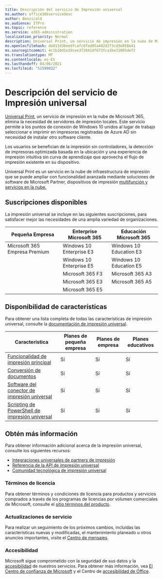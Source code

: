 ```yaml
---
title: Descripción del servicio de Impresión universal
ms.author: office365servicedesc
author: Benzicald
ms.audience: ITPro
ms.topic: reference
ms.service: o365-administration
localization_priority: Normal
description: Universal Print, un servicio de impresión en la nube de Microsoft 365, elimina la necesidad de servidores de impresión locales.
ms.openlocfilehash: da911d3beedfcafc8fad85a4d2d273cd3e858e41
ms.sourcegitcommit: 4c1b10d1e3dcee372641df673fca1be31005def2
ms.translationtype: MT
ms.contentlocale: es-ES
ms.lasthandoff: 04/06/2021
ms.locfileid: "51599032"
---
```

# <a name="universal-print-service-description"></a>Descripción del servicio de Impresión universal

[Universal Print](https://www.microsoft.com/microsoft-365/windows/universal-print), un servicio de impresión en la nube de Microsoft 365, elimina la necesidad de servidores de impresión locales. Este servicio permite a los puntos de conexión de Windows 10 unidos al lugar de trabajo seleccionar e imprimir en impresoras registradas de Azure AD sin necesidad de instalar otro software cliente.

Los usuarios se benefician de la impresión sin controladores, la detección de impresoras optimizada basada en la ubicación y una experiencia de impresión intuitiva sin curva de aprendizaje que aprovecha el flujo de impresión existente en su dispositivo.

Universal Print es un servicio en la nube de infraestructura de impresión que se puede ampliar con funcionalidad avanzada mediante soluciones de software de Microsoft Partner, dispositivos de impresión [multifunción y servicios en la nube.](/universal-print/fundamentals/universal-print-partner-integrations)

## <a name="available-subscriptions"></a>Suscripciones disponibles

La impresión universal se incluye en las siguientes suscripciones, para satisfacer mejor las necesidades de una amplia variedad de organizaciones.

| Pequeña Empresa                 | Enterprise Microsoft 365     | Educación Microsoft 365 |
|--------------------------------|------------------------------|-------------------------|
| Microsoft 365 Empresa Premium | Windows 10 Enterprise E3     | Windows 10 Education E3 |
|                                | Windows 10 Enterprise E5     | Windows 10 Education E5 |
|                                | Microsoft 365 F3             | Microsoft 365 A3        |
|                                | Microsoft 365 E3             | Microsoft 365 A5        |
|                                | Microsoft 365 E5             |                         |

## <a name="feature-availability"></a>Disponibilidad de características

Para obtener una lista completa de todas las características de impresión universal, consulte la [documentación de impresión universal](/universal-print/).

| Característica                                  | Planes de pequeña empresa | Planes de empresa | Planes educativos |
|------------------------------------------|----------------------|------------------|-----------------|
| [Funcionalidad de impresión principal](/universal-print/)             | Sí                  | Sí              | Sí             |
| [Conversión de documentos](/universal-print/fundamentals/universal-print-document-conversion)                  | Sí                  | Sí              | Sí             |
| [Software del conector de impresión universal](/universal-print/fundamentals/universal-print-connector-overview)   | Sí                  | Sí              | Sí             |
| [Scripting de PowerShell de impresión universal](/universal-print/fundamentals/universal-print-powershell) | Sí                  | Sí              | Sí             |

## <a name="learn-more"></a>Obtén más información

Para obtener información adicional acerca de la impresión universal, consulte los siguientes recursos:

- [Integraciones universales de partners de impresión](/universal-print/fundamentals/universal-print-partner-integrations)
- [Referencia de la API de impresión universal](/graph/universal-print-concept-overview)
- [Comunidad tecnológica de impresión universal](https://techcommunity.microsoft.com/t5/universal-print/ct-p/UniversalPrint)

### <a name="licensing-terms"></a>Términos de licencia

Para obtener términos y condiciones de licencia para productos y servicios comprados a través de los programas de licencias por volumen comerciales de Microsoft, consulte el [sitio términos del producto](https://www.microsoft.com/licensing/terms/). 

### <a name="service-updates"></a>Actualizaciones de servicio

Para realizar un seguimiento de los próximos cambios, incluidas las características nuevas y modificadas, el mantenimiento planeado u otros anuncios importantes, visite el [Centro de mensajes](/microsoft-365/admin/manage/message-center).

### <a name="accessibility"></a>Accesibilidad

Microsoft sigue comprometido con la seguridad de sus datos y la [accesibilidad](https://www.microsoft.com/trust-center/compliance/accessibility) de nuestros servicios. Para obtener más información, vea [El Centro de confianza de Microsoft](https://www.microsoft.com/trust-center) y el Centro de [accesibilidad de Office](https://support.microsoft.com/topic/office-accessibility-center-resources-for-people-with-disabilities-ecab0fcf-d143-4fe8-a2ff-6cd596bddc6d).
